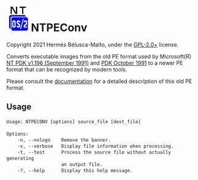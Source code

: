 <img align="left" alt="NT OS/2" src="doc/images/NTOS2.bmp">

# NTPEConv

Copyright 2021 Hermès Bélusca-Maïto, under the [GPL-2.0+](https://spdx.org/licenses/GPL-2.0+) license.

<!--
<p align="center">
<img alt="NT OS/2" src="doc/images/NTOS2.bmp">
</p>
-->

Converts executable images from the old PE format used by
Microsoft(R) [NT PDK v1.196 (September 1991)](https://betawiki.net/wiki/Windows_NT_3.1_build_196)
and [PDK October 1991](https://betawiki.net/wiki/Windows_NT_3.1_October_1991_build)
to a newer PE format that can be recognized by modern tools.

Please consult the [documentation](doc_format.md) for a detailed description of this old PE format.

## Usage

```
Usage: NTPECONV [options] source_file [dest_file]

Options:
    -n, --nologo    Remove the banner.
    -v, --verbose   Display file information when processing.
    -t, --test      Process the source file without actually generating
                    an output file.
    -?, --help      Display this help message.
```
